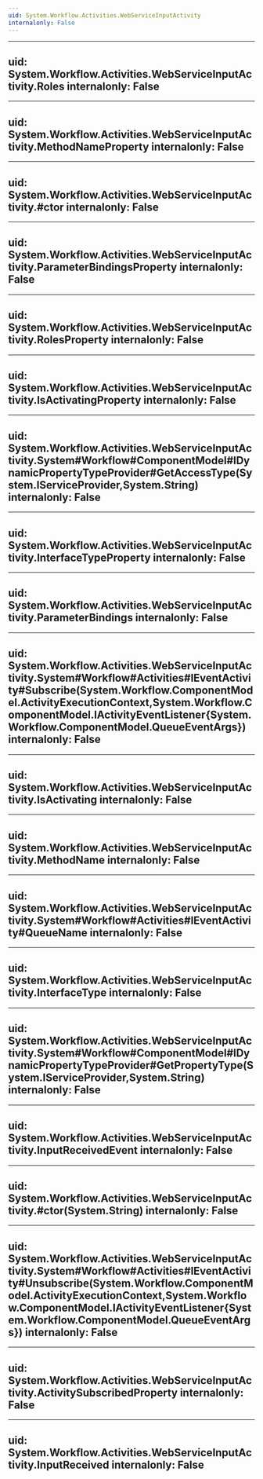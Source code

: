 ```yaml
---
uid: System.Workflow.Activities.WebServiceInputActivity
internalonly: False
---
```


---
uid: System.Workflow.Activities.WebServiceInputActivity.Roles
internalonly: False
---

---
uid: System.Workflow.Activities.WebServiceInputActivity.MethodNameProperty
internalonly: False
---

---
uid: System.Workflow.Activities.WebServiceInputActivity.#ctor
internalonly: False
---

---
uid: System.Workflow.Activities.WebServiceInputActivity.ParameterBindingsProperty
internalonly: False
---

---
uid: System.Workflow.Activities.WebServiceInputActivity.RolesProperty
internalonly: False
---

---
uid: System.Workflow.Activities.WebServiceInputActivity.IsActivatingProperty
internalonly: False
---

---
uid: System.Workflow.Activities.WebServiceInputActivity.System#Workflow#ComponentModel#IDynamicPropertyTypeProvider#GetAccessType(System.IServiceProvider,System.String)
internalonly: False
---

---
uid: System.Workflow.Activities.WebServiceInputActivity.InterfaceTypeProperty
internalonly: False
---

---
uid: System.Workflow.Activities.WebServiceInputActivity.ParameterBindings
internalonly: False
---

---
uid: System.Workflow.Activities.WebServiceInputActivity.System#Workflow#Activities#IEventActivity#Subscribe(System.Workflow.ComponentModel.ActivityExecutionContext,System.Workflow.ComponentModel.IActivityEventListener{System.Workflow.ComponentModel.QueueEventArgs})
internalonly: False
---

---
uid: System.Workflow.Activities.WebServiceInputActivity.IsActivating
internalonly: False
---

---
uid: System.Workflow.Activities.WebServiceInputActivity.MethodName
internalonly: False
---

---
uid: System.Workflow.Activities.WebServiceInputActivity.System#Workflow#Activities#IEventActivity#QueueName
internalonly: False
---

---
uid: System.Workflow.Activities.WebServiceInputActivity.InterfaceType
internalonly: False
---

---
uid: System.Workflow.Activities.WebServiceInputActivity.System#Workflow#ComponentModel#IDynamicPropertyTypeProvider#GetPropertyType(System.IServiceProvider,System.String)
internalonly: False
---

---
uid: System.Workflow.Activities.WebServiceInputActivity.InputReceivedEvent
internalonly: False
---

---
uid: System.Workflow.Activities.WebServiceInputActivity.#ctor(System.String)
internalonly: False
---

---
uid: System.Workflow.Activities.WebServiceInputActivity.System#Workflow#Activities#IEventActivity#Unsubscribe(System.Workflow.ComponentModel.ActivityExecutionContext,System.Workflow.ComponentModel.IActivityEventListener{System.Workflow.ComponentModel.QueueEventArgs})
internalonly: False
---

---
uid: System.Workflow.Activities.WebServiceInputActivity.ActivitySubscribedProperty
internalonly: False
---

---
uid: System.Workflow.Activities.WebServiceInputActivity.InputReceived
internalonly: False
---

